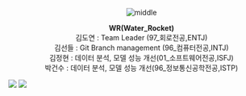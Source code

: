 <ul align="center">
  
![middle](https://capsule-render.vercel.app/api?type=cylinder&color=0147FF&height=150&section=header&text=Wassup&fontColor=FFFFFF&fontSize=70&animation=fadeIn&fontAlignY=55)
  
**WR(Water_Rocket)** <br>
김도연 : Team Leader (97_회로전공,ENTJ)<br> 
김선들 : Git Branch management (96_컴퓨터전공,INTJ)<br>
김정현 : 데이터 분석,  모델 성능 개선(01_소프트웨어전공,ISFJ)<br>
박건수 : 데이터 분석,  모델 성능 개선(96_정보통신공학전공,ISTP)<br></ul>

<img src="https://img.shields.io/badge/PyTorch-EE4C2C?style=for-the-badge&logo=PyTorch&logoColor=white"> <img src = "https://img.shields.io/badge/python-3776AB?style=for-the-badge&logo=python&logoColor=white">
